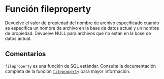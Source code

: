 ﻿---
SidebarGroup: "f"
Autogenerated: true
---

# Función  fileproperty

Devuelve el valor de propiedad del nombre de archivo especificado cuando se especifica un nombre de archivo en la base de datos actual y un nombre de propiedad. Devuelve NULL para archivos que no están en la base de datos actual.

## Comentarios 

`fileproperty` es una función de SQL estándar. Consulte la documentación completa de la función [`fileproperty`](https://learn.microsoft.com/es-es/sql/t-sql/functions/fileproperty-transact-sql) para mayor información.
